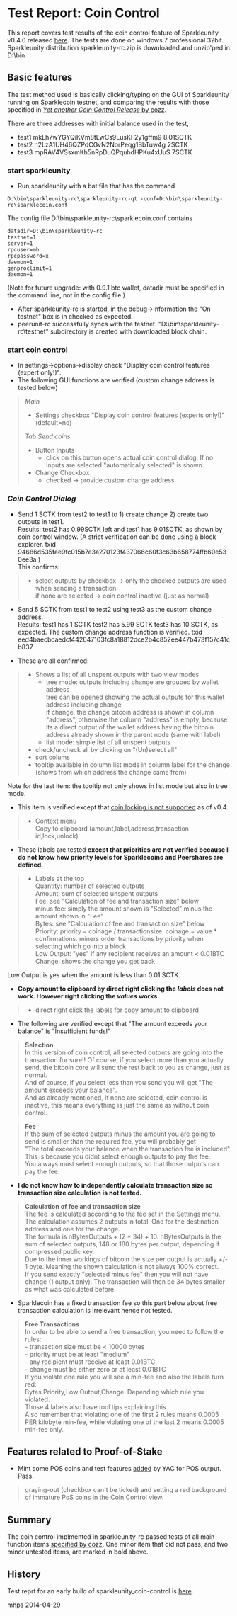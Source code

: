 Test Report: Coin Control
===================================================

This report covers test results of the coin control feature of Sparkleunity v0.4.0 released [here](http://www.sparklecointalk.org/index.php?topic=2648.msg23426#msg23426). The tests are done on windows 7 professional 32bit. Sparkleunity distribution sparkleunity-rc.zip is downloaded and unzip'ped in D:\bin

## Basic features

The test method used is basically clicking/typing on the GUI of Sparkleunity running on Sparklecoin testnet, and comparing the results with those specified in [_Yet another Coin Control Release_ by cozz](https://bitcointalk.org/index.php?topic=144331.0).

There are three addresses with initial balance used in the test, 
* test1  mkLh7wYGYQiKVm8tLwCs9LusKF2y1gffm9  8.01SCTK 
* test2  n2LzA1UH46QZPdCGvN2NorPeqg1BbTuw4g  2SCTK
* test3  mpRAV4VSsxmKh5nRpDuQPquhdHPKu4xUuS  7SCTK

### start sparkleunity

* Run sparkleunity with a bat file that has the command
```
D:\bin\sparkleunity-rc\sparkleunity-rc-qt -conf=D:\bin\sparkleunity-rc\sparklecoin.conf
```
The config file D:\bin\sparkleunity-rc\sparklecoin.conf contains
```
datadir=D:\bin\sparkleunity-rc
testnet=1
server=1
rpcuser=mh
rpcpassword=x
daemon=1
genproclimit=1
daemon=1
```
(Note for future upgrade: with 0.9.1 btc wallet, datadir must be specified in the command line, not in the config file.)

* After sparkleunity-rc is started, in the debug->Information the "On testnet" box is in checked as expected. 
* peerunit-rc successfully syncs with the testnet. "D:\bin\sparkleunity-rc\testnet" subdirectory is created with downloaded block chain.

### start coin control

* In settings->options->display check "Display coin control features (expert only!)".
* The following GUI functions are verified (custom change address is tested below)

> _Main_
>   * Settings checkbox "Display coin control features (experts only!)" (default=no)
>
> _Tab Send coins_
>   * Button Inputs
>     * click on this button opens actual coin control dialog. If no Inputs are selected "automatically selected" is shown.
>   * Change Checkbox
>     * checked -> provide custom change address

### _Coin Control Dialog_ 

* Send 1 SCTK from test2 to test1 to 1) create change 2) create two outputs in test1.  
  Results: test2 has 0.99SCTK left and test1 has 9.01SCTK, as shown by coin control window. (A strict verification can be done using a block explorer. txid 94686d535fae9fc015b7e3a270123f437066c60f3c63b658774ffb60e530ee3a )  
  This confirms:

>  * select outputs by checkbox -> only the checked outputs are used when sending a transaction  
>    if none are selected -> coin control inactive (just as normal)

* Send 5 SCTK from test1 to test2 using test3 as the custom change address.  
  Results: test1 has 1 SCTK test2 has 5.99 SCTK test3 has 10 SCTK, as expected. The custom change address function is verified. txid eed4baecbcaedcf442647103fc8a18812dce2b4c852ee447b473f157c41cb837


* These are all confirmed:

> 
>  * Shows a list of all unspent outputs with two view modes
>    * tree mode: outputs including change are grouped by wallet address  
>       tree can be opened showing the actual outputs for this wallet address including change  
>       if change, the change bitcoin address is shown in column "address", otherwise the column "address" is empty, because its a direct output of the wallet address having the bitcoin address already shown in the parent node (same with label)
>    * list mode: simple list of all unspent outputs
>  * check/uncheck all by clicking on "(Un)select all"
>  * sort colums
>  * tooltip available in column list mode in column label for the change (shows from which address the change came from)

Note for the last item: the tooltip not only shows in list mode but also in tree mode.

* This item is verified except that [coin locking is not supported](https://bitcointalk.org/index.php?topic=276606.msg2958814#msg2958814) as of v0.4.

>  * Context menu  
>    Copy to clipboard (amount,label,address,transaction id,lock,unlock)

* These labels are tested **except that priorities are not verified because I do not know how priority levels for Sparklecoins and Peershares are defined**. 

>  * Labels at the top  
>    Quantity: number of selected outputs  
>    Amount: sum of selected unspent outputs  
>    Fee:   see "Calculation of fee and transaction size" below  
>    minus fee: simply the amount shown is "Selected" minus the amount shown in "Fee"  
>    Bytes: see "Calculation of fee and transaction size" below  
>    Priority: priority = coinage / transactionsize. coinage = value * confirmations.  miners order transactions by priority when selecting which go into a block  
>    Low Output: "yes" if any recipient receives an amount < 0.01BTC  
>    Change: shows the change you get back

Low Output is yes when the amount is less than 0.01 SCTK.

* **Copy amount to clipboard by direct right clicking the _labels_ does not work. However right clicking the _values_ works.**

>  * direct right click the labels for copy amount to clipboard

* The following are verified except that "The amount exceeds your balance" is "Insufficient funds!"

> **Selection**  
> In this version of coin control, all selected outputs are going into the transaction for sure!!
> Of course, if you select more than you actually send, the bitcoin core will send the rest back to you as change, just as normal.  
> And of course, if you select less than you send you will get "The amount exceeds your balance".  
> And as already mentioned, if none are selected, coin control is inactive, this means everything is just the same as without coin control.

> **Fee**  
> If the sum of selected outputs minus the amount you are going to send is smaller than the required fee, you will probably get  
> "The total exceeds your balance when the transaction fee is included"  
> This is because you didnt select enough outputs to pay the fee.  
> You always must select enough outputs, so that those outputs can pay the fee.


* **I do not know how to independently calculate transaction size so transaction size calculation is not tested.**

> **Calculation of fee and transaction size**  
> The fee is calculated according to the fee set in the Settings menu.  
> The calculation assumes 2 outputs in total. One for the destination address and one for the change.  
> The formula is nBytesOutputs + (2 * 34) + 10. nBytesOutputs is the sum of selected outputs, 148 or 180 bytes per output, depending if compressed public key.  
> Due to the inner workings of bitcoin the size per output is actually +/- 1 byte. Meaning the shown calculation is not always 100% correct.  
> If you send exactly "selected minus fee" then you will not have change (1 output only). The transaction will then be 34 bytes smaller as what was calculated before.

* Sparklecoin has a fixed transaction fee so this part below about free transaction calculation is irrelevant hence not tested. 

> **Free Transactions**  
> In order to be able to send a free transaction, you need to follow the rules:  
>     - transaction size must be < 10000 bytes  
>     - priority must be at least "medium"  
>     - any recipient must receive at least 0.01BTC  
>     - change must be either zero or at least 0.01BTC  
>  If you violate one rule you will see a min-fee and also the labels turn red:  
>  Bytes.Priority,Low Output,Change. Depending which rule you violated.  
>  Those 4 labels also have tool tips explaining this.  
>  Also remember that violating one of the first 2 rules means 0.0005 PER kilobyte min-fee,
>  while violating one of the last 2 means 0.0005 min-fee only.

## Features related to Proof-of-Stake

* Mint some POS coins and test features [added](https://bitcointalk.org/index.php?topic=276948.msg2980120#msg2980120) by YAC for POS output. Pass. 

> graying-out (checkbox can't be ticked) and setting a red background of immature PoS coins in the Coin Control view.

## Summary
The coin control implmented in sparkleunity-rc passed tests of all main function items [specified by cozz](https://bitcointalk.org/index.php?topic=144331.0). One minor item that did not pass, and two minor untested items, are marked in bold above.

## History
Test reprt for an early build of sparkleunity_coin-control is [here](http://www.sparklecointalk.org/index.php?topic=2699.msg23386#msg23386).

mhps
2014-04-29


